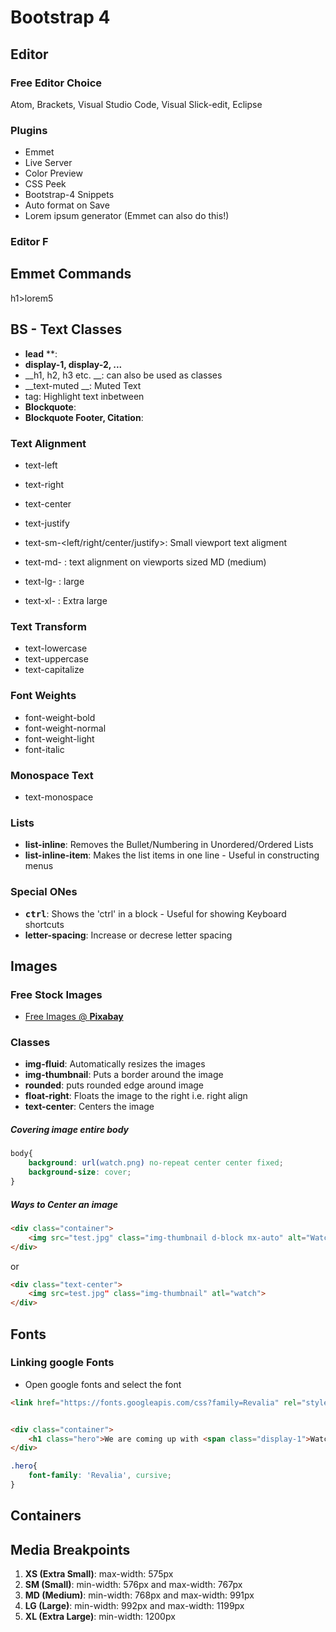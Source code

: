 # Bootstrap 4



## Editor
### Free Editor Choice
Atom, Brackets, Visual Studio Code, Visual Slick-edit, Eclipse

### Plugins
* Emmet
* Live Server
* Color Preview
* CSS Peek
* Bootstrap-4 Snippets
* Auto format on Save
* Lorem ipsum generator (Emmet can also do this!)

### Editor F
## Emmet Commands
h1>lorem5

## BS - Text Classes
* __lead__ **: 
* __display-1, display-2, ...__
* __h1, h2, h3 etc. __: can also be used as classes
* __text-muted __: Muted Text
* __<mark></mark>__ tag: Highlight text inbetween
* __Blockquote__:
* __Blockquote Footer, Citation__:

### Text Alignment
* text-left
* text-right
* text-center
* text-justify

* text-sm-<left/right/center/justify>: Small viewport text aligment
* text-md- : text alignment on viewports sized MD (medium)
* text-lg- : large
* text-xl- : Extra large

### Text Transform
* text-lowercase
* text-uppercase
* text-capitalize

### Font Weights
* font-weight-bold
* font-weight-normal
* font-weight-light
* font-italic

### Monospace Text
* text-monospace

### Lists
* __list-inline__: Removes the Bullet/Numbering in Unordered/Ordered Lists 
* __list-inline-item__: Makes the list items in one line - Useful in constructing menus

### Special ONes
* __<kbd>ctrl</kbd>__: Shows the 'ctrl' in a block - Useful for showing Keyboard shortcuts
* __letter-spacing__: Increase or decrese letter spacing


## Images

### Free Stock Images
* [Free Images @ __Pixabay__](www.pixabay.com)

### Classes
* __img-fluid__: Automatically resizes the images
* __img-thumbnail__: Puts a border around the image
* __rounded__: puts rounded edge around image
* __float-right__: Floats the image to the right i.e. right align
* __text-center__: Centers the image

##### Covering image entire body
```css
body{
	background: url(watch.png) no-repeat center center fixed;
	background-size: cover;
}
```
##### Ways to Center an image

```html
<div class="container">
	<img src="test.jpg" class="img-thumbnail d-block mx-auto" alt="Watch">
</div>
```
or 

```html
<div class="text-center">
	<img src=test.jpg" class="img-thumbnail" atl="watch">
</div>
```

## Fonts
### Linking google Fonts
* Open google fonts and select the font

```html
<link href="https://fonts.googleapis.com/css?family=Revalia" rel="stylesheet">


<div class="container">
	<h1 class="hero">We are coming up with <span class="display-1">Watches</span></h1>
</div>
```

```css
.hero{
	font-family: 'Revalia', cursive;
}
```

## Containers 

## Media Breakpoints
1. __XS (Extra Small)__: max-width: 575px
2. __SM (Small)__: min-width: 576px and max-width: 767px
3. __MD (Medium)__: min-width: 768px and max-width: 991px
4. __LG (Large)__: min-width: 992px and max-width: 1199px
5. __XL (Extra Large)__: min-width: 1200px



